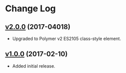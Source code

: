 # Change Log

## [v2.0.0](https://github.com/arsnebula/nebula-appbar-layout/releases/tag/v2.0.0) (2017-04018)

- Upgraded to Polymer v2 ES2105 class-style element.

## [v1.0.0](https://github.com/arsnebula/nebula-appbar-layout/releases/tag/v1.0.0) (2017-02-10)

- Added initial release.